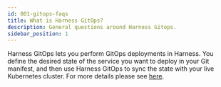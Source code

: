 ```yaml
---
id: 001-gitops-faqs
title: What is Harness GitOps?
description: General questions around Harness Gitops.
sidebar_position: 1
---
```


<!-- ## What is Harness GitOps? -->

Harness GitOps lets you perform GitOps deployments in Harness. You define the desired state of the service you want to deploy in your Git manifest, and then use Harness GitOps to sync the state with your live Kubernetes cluster. For more details please see [here](https://developer.harness.io/docs/continuous-delivery/gitops/get-started/harness-git-ops-basics/).
